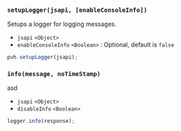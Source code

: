 ### ``setupLogger(jsapi, [enableConsoleInfo])``
Setups a logger for logging messages.
- `jsapi` `<Object>`
- `enableConsoleInfo` `<Boolean>` : Optional, default is ``false``

```js
pvh.setupLogger(jsapi);
```

### ``info(message, noTimeStamp)``
asd
- `jsapi` `<Object>`
- `disableInfo` `<Boolean>`

```js
logger.info(response);
```